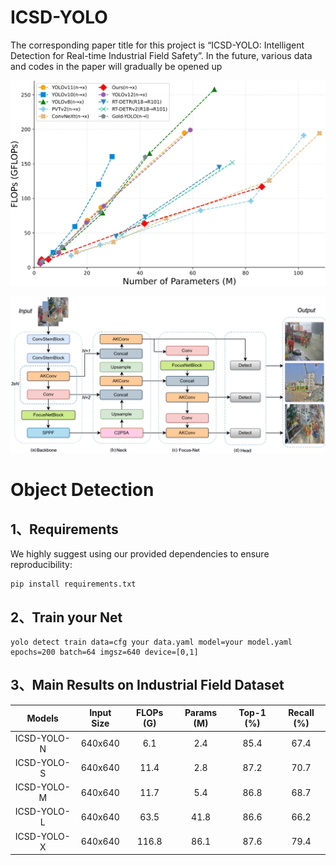 # ICSD-YOLO

The corresponding paper title for this project is “ICSD-YOLO: Intelligent Detection for Real-time Industrial Field Safety”. In the future, various data and codes in the paper will gradually be opened up

![](\assets\model_comparison.jpg)

![](assets\show.jpg)

# Object Detection

## 1、Requirements

We highly suggest using our provided dependencies to ensure reproducibility:

```
pip install requirements.txt
```

## 2、Train  your Net

```
yolo detect train data=cfg your data.yaml model=your model.yaml epochs=200 batch=64 imgsz=640 device=[0,1]
```

## 3、Main Results on  Industrial Field Dataset 

| **Models**  | **Input Size** | **FLOPs (G)** | **Params (M)** | **Top-1 (%)** | **Recall (%)** |
| :---------: | :------------: | :-----------: | :------------: | :-----------: | :------------: |
| ICSD-YOLO-N |    640x640     |      6.1      |      2.4       |     85.4      |      67.4      |
| ICSD-YOLO-S |    640x640     |     11.4      |      2.8       |     87.2      |      70.7      |
| ICSD-YOLO-M |    640x640     |     11.7      |      5.4       |     86.8      |      68.7      |
| ICSD-YOLO-L |    640x640     |     63.5      |      41.8      |     86.6      |      66.2      |
| ICSD-YOLO-X |    640x640     |     116.8     |      86.1      |     87.6      |      79.4      |


